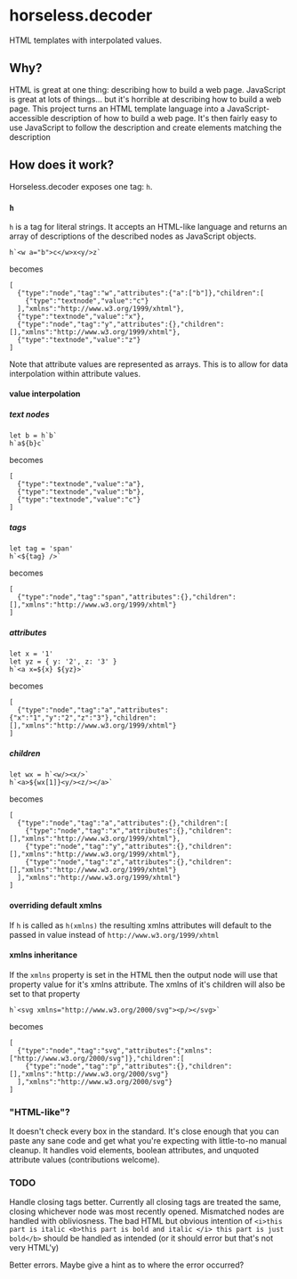 # horseless.decoder

HTML templates with interpolated values.

## Why?

HTML is great at one thing: describing how to build a web page. JavaScript is great at lots of things... but it's horrible at describing how to build a web page. This project turns an HTML template language into a JavaScript-accessible description of how to build a web page. It's then fairly easy to use JavaScript to follow the description and create elements matching the description

## How does it work?

Horseless.decoder exposes one tag: `h`.

### `h`

`h` is a tag for literal strings. It accepts an HTML-like language and returns an array of descriptions of the described nodes as JavaScript objects.
```
h`<w a="b">c</w>x<y/>z`
```
becomes
```
[
  {"type":"node","tag":"w","attributes":{"a":["b"]},"children":[
    {"type":"textnode","value":"c"}
  ],"xmlns":"http://www.w3.org/1999/xhtml"},
  {"type":"textnode","value":"x"},
  {"type":"node","tag":"y","attributes":{},"children":[],"xmlns":"http://www.w3.org/1999/xhtml"},
  {"type":"textnode","value":"z"}
]
```
Note that attribute values are represented as arrays. This is to allow for data interpolation within attribute values.

#### value interpolation

##### text nodes

```
let b = h`b`
h`a${b}c`
```
becomes
```
[
  {"type":"textnode","value":"a"},
  {"type":"textnode","value":"b"},
  {"type":"textnode","value":"c"}
]
```

##### tags
```
let tag = 'span'
h`<${tag} />`
```
becomes
```
[
  {"type":"node","tag":"span","attributes":{},"children":[],"xmlns":"http://www.w3.org/1999/xhtml"}
]
```

##### attributes
```
let x = '1'
let yz = { y: '2', z: '3' }
h`<a x=${x} ${yz}>`
```
becomes
```
[
  {"type":"node","tag":"a","attributes":{"x":"1","y":"2","z":"3"},"children":[],"xmlns":"http://www.w3.org/1999/xhtml"}
]
```

##### children
```
let wx = h`<w/><x/>`
h`<a>${wx[1]}<y/><z/></a>`
```
becomes
```
[
  {"type":"node","tag":"a","attributes":{},"children":[
    {"type":"node","tag":"x","attributes":{},"children":[],"xmlns":"http://www.w3.org/1999/xhtml"},
    {"type":"node","tag":"y","attributes":{},"children":[],"xmlns":"http://www.w3.org/1999/xhtml"},
    {"type":"node","tag":"z","attributes":{},"children":[],"xmlns":"http://www.w3.org/1999/xhtml"}
  ],"xmlns":"http://www.w3.org/1999/xhtml"}
]
```

#### overriding default xmlns
If `h` is called as `h(xmlns)` the resulting xmlns attributes will default to the passed in value instead of `http://www.w3.org/1999/xhtml`

#### xmlns inheritance
If the `xmlns` property is set in the HTML then the output node will use that property value for it's xmlns attribute. The xmlns of it's children will also be set to that property
```
h`<svg xmlns="http://www.w3.org/2000/svg"><p/></svg>`
```
becomes
```
[
  {"type":"node","tag":"svg","attributes":{"xmlns":["http://www.w3.org/2000/svg"]},"children":[
    {"type":"node","tag":"p","attributes":{},"children":[],"xmlns":"http://www.w3.org/2000/svg"}
  ],"xmlns":"http://www.w3.org/2000/svg"}
]
```

### "HTML-like"?

It doesn't check every box in the standard. It's close enough that you can paste any sane code and get what you're expecting with little-to-no manual cleanup. It handles void elements, boolean attributes, and unquoted attribute values (contributions welcome).

### TODO

Handle closing tags better. Currently all closing tags are treated the same, closing whichever node was most recently opened. Mismatched nodes are handled with obliviosness. The bad HTML but obvious intention of `<i>this part is italic <b>this part is bold and italic </i> this part is just bold</b>` should be handled as intended (or it should error but that's not very HTML'y)

Better errors. Maybe give a hint as to where the error occurred?
